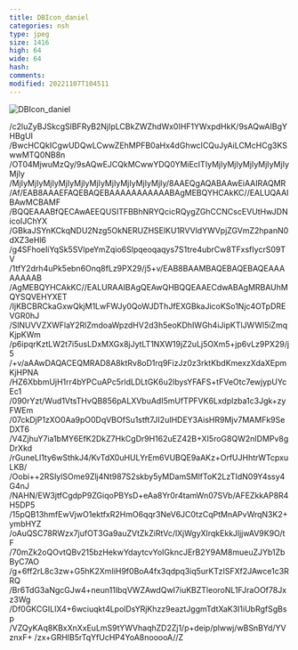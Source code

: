 ```yaml
---
title: DBIcon_daniel
categories: nsh
type: jpeg
size: 1416
high: 64
wide: 64
hash: 
comments: 
modified: 20221107T104511
---
```

![DBIcon_daniel][1]

[1]: data:image/png;base64,/9j/4AAQSkZJRgABAQEAYABgAAD//gA+Q1JFQVRPUjogZ2QtanBlZyB2MS4wICh1
/c2luZyBJSkcgSlBFRyB2NjIpLCBkZWZhdWx0IHF1YWxpdHkK/9sAQwAIBgYHBgUI
/BwcHCQkICgwUDQwLCwwZEhMPFB0aHx4dGhwcICQuJyAiLCMcHCg3KSwwMTQ0NB8n
/OT04MjwuMzQy/9sAQwEJCQkMCwwYDQ0YMiEcITIyMjIyMjIyMjIyMjIyMjIyMjIy
/MjIyMjIyMjIyMjIyMjIyMjIyMjIyMjIyMjIyMjIy/8AAEQgAQABAAwEiAAIRAQMR
/Af/EAB8AAAEFAQEBAQEBAAAAAAAAAAABAgMEBQYHCAkKC//EALUQAAIBAwMCBAMF
/BQQEAAABfQECAwAEEQUSITFBBhNRYQcicRQygZGhCCNCscEVUtHwJDNicoIJChYX
/GBkaJSYnKCkqNDU2Nzg5OkNERUZHSElKU1RVVldYWVpjZGVmZ2hpanN0dXZ3eHl6
/g4SFhoeIiYqSk5SVlpeYmZqio6Slpqeoqaqys7S1tre4ubrCw8TFxsfIycrS09TV
/1tfY2drh4uPk5ebn6Onq8fLz9PX29/j5+v/EAB8BAAMBAQEBAQEBAQEAAAAAAAAB
/AgMEBQYHCAkKC//EALURAAIBAgQEAwQHBQQEAAECdwABAgMRBAUhMQYSQVEHYXET
/IjKBCBRCkaGxwQkjM1LwFWJy0QoWJDThJfEXGBkaJicoKSo1Njc4OTpDREVGR0hJ
/SlNUVVZXWFlaY2RlZmdoaWpzdHV2d3h5eoKDhIWGh4iJipKTlJWWl5iZmqKjpKWm
/p6ipqrKztLW2t7i5usLDxMXGx8jJytLT1NXW19jZ2uLj5OXm5+jp6vLz9PX29/j5
/+v/aAAwDAQACEQMRAD8A8ktRv8oD1rq9FizJz0z3rktKbdKmexzXdaXEpmKjHPNA
/HZ6XbbmUjH1rr4bYPCuAPc5rldLDLtGK6u2lbysYFAFS+tFVeOtc7ewjypUYcEc1
/090rYzt/Wud1VtsTHvQB856pALXVbuAdI5mUfTPFVK6Lxdplzba1c3Jgk+zyFWEm
/07ckDjP1zXO0Aa9pO0DqVBOfSu1stft7JI2uIHDEY3AisHR9Mjv7MAMFk9SeDXT6
/V4ZjhuY7ia1bMY6EfK2DkZ7HkCgDr9H162uEZ42B+XI5roG8QW2nIDMPv8gDrXkd
/rGuneLI1ty6wSthkJ4/KvTdX0uHULYrEm6VUBQE9aAKz+OrfUJHhtrWTcpxuLKB/
/Oobi++2RSIylSOme9Zlj4Nt987S2skby5yMDamSMlfToK2LzTIdN09Y4ssy4G4nJ
/NAHN/EW3jtfCgdpP9ZGiqoPBYsD+eAa8Yr0r4tamWn07SVb/AFEZkkAP8R4H5DP5
/15pQB13hmfEwVjwO1ektfxR2HmO6qqr3NeV6JC0tzCqPtMnAPvWrqN3K2+ymbHYZ
/oAuQSC78RWzx7jufOT3Ga9auZVtZkZiRtVc/lXjWgyXlrqkEkkJljjwAV9K9O/tF
/70mZk2oQOvtQBv215bzHekwYdaytcvYoIGkncJErB2Y9AM8mueuZJYb1ZbByC7AO
/g+6ff2rL8c3zw+G5hK2XmIiH9f0BoA4fx3qdpq3iq5urKTzISFXf2JAwce1c3RRQ
/Br6TdG3aNgcGJw4+neun11IbqVWZAwdQwI7iuKBZTleoroNL1FJraOOf78Jxz3Wg
/Df0GKCGILIX4+6wciuqkt4LpolDsYRjKhzz9eaztJggmTdtXaK3I1iUbRgfSgBsp
/VZQyKAq8KBxXnXxEuLmS9tYWVhaqhZD2Zj1/p+deip/plwwj/wBSnBYd/YVznxF+
/zx+GRHIB5rTqYfUcHP4YoA8nooooA//Z
